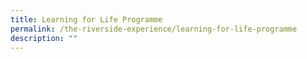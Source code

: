 ```yaml
---
title: Learning for Life Programme
permalink: /the-riverside-experience/learning-for-life-programme
description: ""
---
```

